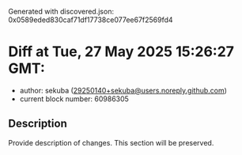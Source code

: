 Generated with discovered.json: 0x0589eded830caf71df17738ce077ee67f2569fd4

# Diff at Tue, 27 May 2025 15:26:27 GMT:

- author: sekuba (<29250140+sekuba@users.noreply.github.com>)
- current block number: 60986305

## Description

Provide description of changes. This section will be preserved.
